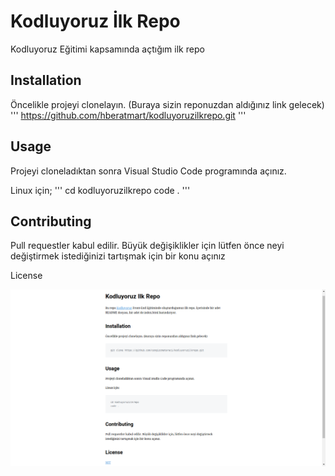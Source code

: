 # Kodluyoruz İlk Repo
Kodluyoruz Eğitimi kapsamında açtığım ilk repo

## Installation 
Öncelikle projeyi clonelayın. (Buraya sizin reponuzdan aldığınız link gelecek)
'''
https://github.com/hberatmart/kodluyoruzilkrepo.git
'''

## Usage
Projeyi cloneladıktan sonra Visual Studio Code programında açınız.

Linux için;
'''
cd kodluyoruzilkrepo 
code .
'''

## Contributing 
Pull requestler kabul edilir. Büyük değişiklikler için lütfen önce neyi değiştirmek istediğinizi tartışmak için bir konu açınız

License

![MIT](https://raw.githubusercontent.com/Kodluyoruz/taskforce/main/git/odev1/figures/markdown.png)